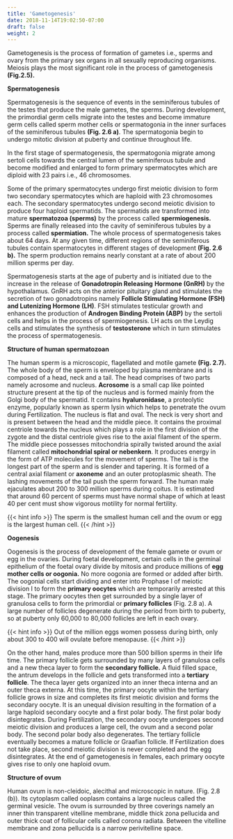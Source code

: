 ```yaml
---
title: 'Gametogenesis'
date: 2018-11-14T19:02:50-07:00
draft: false
weight: 2
---
```

Gametogenesis is the process of formation of gametes i.e., sperms and ovary from the primary sex organs in all sexually reproducing organisms. Meiosis plays the most significant role in the process of gametogenesis **(Fig.2.5).**

**Spermatogenesis**

Spermatogenesis is the sequence of events in the seminiferous tubules of the testes that produce the male gametes, the sperms. During development, the primordial germ cells migrate into the testes and become immature germ cells called sperm mother cells or spermatogonia in the inner surfaces of the seminiferous tubules **(Fig. 2.6 a)**. The spermatogonia begin to undergo mitotic division at puberty and continue throughout life.

In the first stage of spermatogenesis, the spermatogonia migrate among sertoli cells towards the central lumen of the seminiferous tubule and become modified and enlarged to form primary spermatocytes which are diploid with 23 pairs i.e., 46 chromosomes.

Some of the primary spermatocytes undergo first meiotic division to form two secondary spermatocytes which are haploid with 23 chromosomes each. The secondary spermatocytes undergo second meiotic division to produce four haploid spermatids. The spermatids are transformed into mature **spermatozoa (sperms)** by the process called **spermiogenesis.** Sperms are finally released into the cavity of seminiferous tubules by a process called **spermiation.** The whole process of spermatogenesis takes about 64 days. At any given time, different regions of the seminiferous tubules contain spermatocytes in different stages of development **(Fig. 2.6 b).** The sperm production remains nearly constant at a rate of about 200 million sperms per day.

Spermatogenesis starts at the age of puberty and is initiated due to the increase in the release of **Gonadotropin Releasing** **Hormone (GnRH)** by the hypothalamus. GnRH acts on the anterior pituitary gland and stimulates the secretion of two gonadotropins namely **Follicle Stimulating Hormone (FSH) and Lutenizing Hormone (LH)**. FSH stimulates testicular growth and enhances the production of **Androgen Binding Protein (ABP)** by the sertoli cells and helps in the process of spermiogenesis. LH acts on the Leydig cells and stimulates the synthesis of **testosterone** which in turn stimulates the process of spermatogenesis.

**Structure of human spermatozoan**

The human sperm is a microscopic, flagellated and motile gamete **(Fig. 2.7).** The whole body of the sperm is enveloped by plasma membrane and is composed of a head, neck and a tail. The head comprises of two parts namely acrosome and nucleus. **Acrosome** is a small cap like pointed structure present at the tip of the nucleus and is formed mainly from the Golgi body of the spermatid. It contains **hyaluronidase**, a proteolytic enzyme, popularly known as sperm lysin which helps to penetrate the ovum during Fertilization. The nucleus is flat and oval. The neck is very short and is present between the head and the middle piece. It contains the proximal centriole towards the nucleus which plays a role in the first division of the zygote and the distal centriole gives rise to the axial filament of the sperm. The middle piece possesses mitochondria spirally twisted around the axial filament called **mitochondrial spiral or nebenkern**. It produces energy in the form of ATP molecules for the movement of sperms. The tail is the longest part of the sperm and is slender and tapering. It is formed of a central axial filament or **axoneme** and an outer protoplasmic sheath. The lashing movements of the tail push the sperm forward. The human male ejaculates about 200 to 300 million sperms during coitus. It is estimated that around 60 percent of sperms must have normal shape of which at least 40 per cent must show vigorous motility for normal fertility.

{{< hint info >}} The sperm is the smallest human cell and the ovum or egg is the largest human cell. {{< /hint >}}

**Oogenesis**

Oogenesis is the process of development of the female gamete or ovum or egg in the ovaries. During foetal development, certain cells in the germinal epithelium of the foetal ovary divide by mitosis and produce millions of **egg mother cells or oogonia.** No more oogonia are formed or added after birth. The oogonial cells start dividing and enter into Prophase I of meiotic division I to form the **primary oocytes** which are temporarily arrested at this stage. The primary oocytes then get surrounded by a single layer of granulosa cells to form the primordial or **primary follicles** (Fig. 2.8 a). A large number of follicles degenerate during the period from birth to puberty, so at puberty only 60,000 to 80,000 follicles are left in each ovary.

{{< hint info >}} Out of the million eggs women possess during birth, only about 300 to 400 will ovulate before menopause. {{< /hint >}}

On the other hand, males produce more than 500 billion sperms in their life time. The primary follicle gets surrounded by many layers of granulosa cells and a new theca layer to form the **secondary follicle.** A fluid filled space, the antrum develops in the follicle and gets transformed into a **tertiary follicle**. The theca layer gets organized into an inner theca interna and an outer theca externa. At this time, the primary oocyte within the tertiary follicle grows in size and completes its first meiotic division and forms the secondary oocyte. It is an unequal division resulting in the formation of a large haploid secondary oocyte and a first polar body. The first polar body disintegrates. During Fertilization, the secondary oocyte undergoes second meiotic division and produces a large cell, the ovum and a second polar body. The second polar body also degenerates. The tertiary follicle eventually becomes a mature follicle or Graafian follicle. If Fertilization does not take place, second meiotic division is never completed and the egg disintegrates. At the end of gametogenesis in females, each primary oocyte gives rise to only one haploid ovum.

**Structure of ovum**

Human ovum is non-cleidoic, alecithal and microscopic in nature. (Fig. 2.8 (b)). Its cytoplasm called ooplasm contains a large nucleus called the germinal vesicle. The ovum is surrounded by three coverings namely an inner thin transparent vitelline membrane, middle thick zona pellucida and outer thick coat of follicular cells called corona radiata. Between the vitelline membrane and zona pellucida is a narrow perivitelline space.